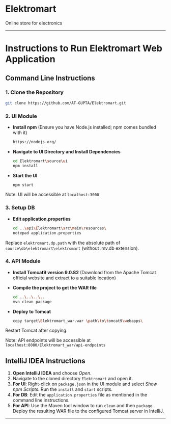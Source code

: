 # Elektromart

Online store for electronics

---

# Instructions to Run Elektromart Web Application

## Command Line Instructions

### 1. **Clone the Repository**

```bash
git clone https://github.com/AT-GUPTA/Elektromart.git
```

### 2. **UI Module**

- **Install npm** (Ensure you have Node.js installed; npm comes bundled with it)
  ```bash
  https://nodejs.org/
  ```

- **Navigate to UI Directory and Install Dependencies**
  ```bash
  cd Elektromart\source\ui
  npm install
  ```

- **Start the UI**
  ```bash
  npm start
  ```

Note: UI will be accessible at `localhost:3000`

### 3. **Setup DB**

- **Edit application.properties**
  ```bash
  cd ..\api\Elektromart\src\main\resources\
  notepad application.properties
  ```

Replace `elektromart.dp.path` with the absolute path of `source\db\elektromart\elektromart` (without .mv.db extension).

### 4. **API Module**

- **Install Tomcat9 version 9.0.82** (Download from the Apache Tomcat official website and extract to a suitable
  location)

- **Compile the project to get the WAR file**
  ```bash
  cd ..\..\..\..
  mvn clean package
  ```

- **Deploy to Tomcat**
  ```bash
  copy target\Elektromart_war.war \path\to\tomcat9\webapps\
  ```

Restart Tomcat after copying.

Note: API endpoints will be accessible at `localhost:8080/Elektromart_war/api-endpoints`

## IntelliJ IDEA Instructions

1. **Open IntelliJ IDEA** and choose *Open*.
2. Navigate to the cloned directory `Elektromart` and open it.
3. **For UI**: Right-click on `package.json` in the UI module and select *Show npm Scripts*. Run the `install`
   and `start` scripts.
4. **For DB**: Edit the `application.properties` file as mentioned in the command line instructions.
5. **For API**: Use the Maven tool window to run `clean` and then `package`. Deploy the resulting WAR file to the
   configured Tomcat server in IntelliJ.

---